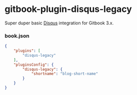 # gitbook-plugin-disqus-legacy

Super duper basic [Disqus](https://disqus.com) integration for Gitbook 3.x.

### book.json

```json
{
    "plugins": [
        "disqus-legacy"
    ],
    "pluginsConfig": {
        "disqus-legacy": {
            "shortname": "blog-short-name"
        }
    }
}
```
